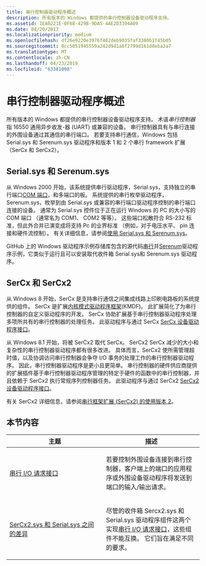```yaml
---
title: 串行控制器驱动程序概述
description: 所有版本的 Windows 都提供的串行控制器设备驱动程序支持。
ms.assetid: 1EA0221E-0F68-429B-9DA5-4AE2D3394A09
ms.date: 04/20/2017
ms.localizationpriority: medium
ms.openlocfilehash: df26e9220e3976f482deb9035faf3380b1f45b05
ms.sourcegitcommit: 0cc5051945559a242d941a6f2799d161d8eba2a7
ms.translationtype: MT
ms.contentlocale: zh-CN
ms.lasthandoff: 04/23/2019
ms.locfileid: "63381098"
---
```

# <a name="serial-controller-drivers-overview"></a>串行控制器驱动程序概述


所有版本的 Windows 都提供的串行控制器设备驱动程序支持。 术语*串行控制器*指 16550 通用异步收发-器 (UART) 或兼容的设备。 串行控制器具有与串行连接的外围设备通过其通信的串行端口。 若要支持串行通信，Windows 包括 Serial.sys 和 Serenum.sys 驱动程序和版本 1 和 2 个串行 framework 扩展 （SerCx 和 SerCx2）。

## <a name="serialsys-and-serenumsys"></a>Serial.sys 和 Serenum.sys


从 Windows 2000 开始，该系统提供串行驱动程序，Serial.sys，支持独立的串行端口[COM 端口](configuration-of-com-ports.md)，和多端口的板。 系统提供的串行枚举驱动程序，Serenum.sys，枚举到由 Serial.sys 或兼容的串行端口驱动程序控制的串行端口连接的设备。 通常为 Serial.sys 控件位于正在运行 Windows 的 PC 的大小写的 COM 端口 （通常名为 COM1、 COM2 等等）。 这些端口松散符合 RS-232 标准，但此外合并已演变成将支持 Pc 的业界标准 （例如，对于电压水平、 pin 连接和硬件流控制）。 有关详细信息，请参阅[使用 Serial.sys 和 Serenum.sys](using-serial-sys-and-serenum-sys.md)。

GitHub 上的 Windows 驱动程序示例存储库包含的源代码[串行](https://go.microsoft.com/fwlink/p/?LinkId=617962)并[Serenum](https://go.microsoft.com/fwlink/p/?LinkId=617961)驱动程序示例，它类似于运行且可以安装取代收件箱 Serial.sys和 Serenum.sys 驱动程序。

## <a name="sercx-and-sercx2"></a>SerCx 和 SerCx2


从 Windows 8 开始，SerCx 是支持串行通信之间集成线路上印刷电路板的系统提供的组件。 SerCx 是扩展[内核模式驱动程序框架](https://msdn.microsoft.com/library/windows/hardware/ff544296)(KMDF)。 此扩展简化了为串行控制器的自定义驱动程序的开发。 SerCx 协助扩展基于串行控制器驱动程序处理多项所共有的串行控制器的处理任务。 此驱动程序与通过 SerCx [SerCx 设备驱动程序接口](https://msdn.microsoft.com/library/windows/hardware/dn265348)。

从 Windows 8.1 开始，将被 SerCx2 取代 SerCx。 SerCx2 SerCx 减少的大小和复杂性的串行控制器驱动程序都有很多改进。 具体而言，SerCx2 使所需管理超时值，以及协调访问串行控制器会争夺 I/O 事务的处理工作的串行控制器驱动程序。 因此，串行控制器驱动程序是更小且更简单。 串行控制器的硬件供应商提供的扩展插件基于串行控制器驱动程序管理的特定于硬件的函数中的串行控制器，并且依赖于 SerCx2 执行常规序列控制器任务。 此驱动程序与通过 SerCx2 [SerCx2 设备驱动程序接口](https://msdn.microsoft.com/library/windows/hardware/dn265349)。

有关 SerCx2 详细信息，请参阅[串行框架扩展 (SerCx2) 的使用版本 2](using-version-2-of-the-serial-framework-extension.md)。

## <a name="in-this-section"></a>本节内容


<table>
<colgroup>
<col width="50%" />
<col width="50%" />
</colgroup>
<thead>
<tr class="header">
<th>主题</th>
<th>描述</th>
</tr>
</thead>
<tbody>
<tr class="odd">
<td><p><a href="serial-i-o-request-interface.md" data-raw-source="[Serial I/O Request Interface](serial-i-o-request-interface.md)">串行 I/O 请求接口</a></p></td>
<td><p>若要控制外围设备连接到串行控制器，客户端上的端口的应用程序或外围设备驱动程序将发送到端口的输入/输出请求。</p></td>
</tr>
<tr class="even">
<td><p><a href="differences-between-sercx2-and-serial-sys.md" data-raw-source="[Differences Between SerCx2.sys and Serial.sys](differences-between-sercx2-and-serial-sys.md)">SerCx2.sys 和 Serial.sys 之间的差异</a></p></td>
<td><p>尽管的收件箱 Sercx2.sys 和 Serial.sys 驱动程序组件这两个实现<a href="serial-i-o-request-interface.md" data-raw-source="[serial I/O request interface](serial-i-o-request-interface.md)">串行 I/O 请求接口</a>，这些组件不能互换。 它们旨在满足不同的要求。</p></td>
</tr>
</tbody>
</table>

 

 

 




